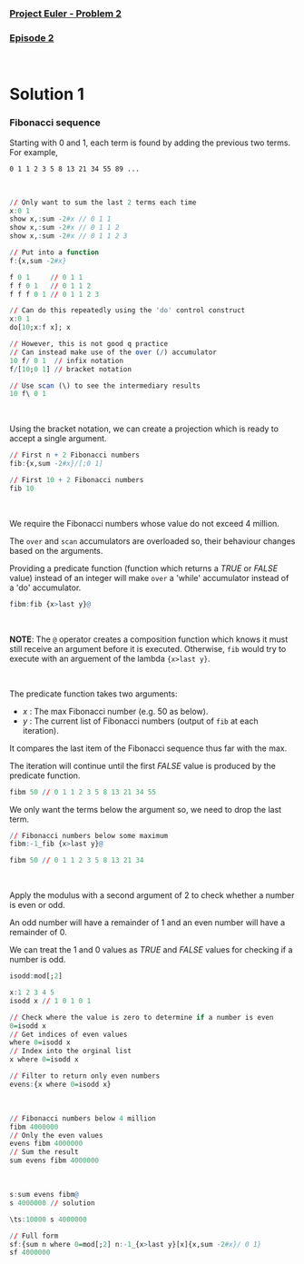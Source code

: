 ### [Project Euler - Problem 2](https://projecteuler.net/problem=2)
### [Episode 2](https://www.youtube.com/watch?v=LN3bIU2HzSQ&list=PLsQYtymvFUhhft5F6IWzwEZ60dpB6MLMt&index=2)

<br />

# Solution 1

### Fibonacci sequence
Starting with $0$ and $1$, each term is found by adding the previous two terms. For example,
```
0 1 1 2 3 5 8 13 21 34 55 89 ...
```

<br />

```q
// Only want to sum the last 2 terms each time
x:0 1
show x,:sum -2#x // 0 1 1
show x,:sum -2#x // 0 1 1 2
show x,:sum -2#x // 0 1 1 2 3

// Put into a function 
f:{x,sum -2#x}

f 0 1     // 0 1 1
f f 0 1   // 0 1 1 2
f f f 0 1 // 0 1 1 2 3

// Can do this repeatedly using the 'do' control construct
x:0 1
do[10;x:f x]; x

// However, this is not good q practice
// Can instead make use of the over (/) accumulator 
10 f/ 0 1  // infix notation
f/[10;0 1] // bracket notation

// Use scan (\) to see the intermediary results
10 f\ 0 1
```

<br />

Using the bracket notation, we can create a projection which is ready to accept a single argument.

```q
// First n + 2 Fibonacci numbers
fib:{x,sum -2#x}/[;0 1]

// First 10 + 2 Fibonacci numbers
fib 10 
```

<br />

We require the Fibonacci numbers whose value do not exceed $4$ million. 

The `over` and `scan` accumulators are overloaded so, their behaviour changes based on the arguments.

Providing a predicate function (function which returns a *TRUE* or *FALSE* value) instead of an integer will make `over` a 'while' accumulator instead of a 'do' accumulator.

```q
fibm:fib {x>last y}@ 
```

<br />

**NOTE**: The `@` operator creates a composition function which knows it must still receive an argument before it is executed. Otherwise, `fib` would try to execute with an arguement of the lambda `{x>last y}`.

<br />

The predicate function takes two arguments:
  - *x* : The max Fibonacci number (e.g. $50$ as below).
  - *y* : The current list of Fibonacci numbers (output of `fib` at each iteration).

It compares the last item of the Fibonacci sequence thus far with the max.

The iteration will continue until the first *FALSE* value is produced by the predicate function.

```q
fibm 50 // 0 1 1 2 3 5 8 13 21 34 55
```

We only want the terms below the argument so, we need to drop the last term.

```q
// Fibonacci numbers below some maximum
fibm:-1_fib {x>last y}@

fibm 50 // 0 1 1 2 3 5 8 13 21 34
```

<br />

Apply the modulus with a second argument of $2$ to check whether a number is even or odd.

An odd number will have a remainder of $1$ and an even number will have a remainder of $0$.

We can treat the $1$ and $0$ values as *TRUE* and *FALSE* values for checking if a number is odd.

```q
isodd:mod[;2]

x:1 2 3 4 5
isodd x // 1 0 1 0 1

// Check where the value is zero to determine if a number is even
0=isodd x
// Get indices of even values
where 0=isodd x
// Index into the orginal list 
x where 0=isodd x

// Filter to return only even numbers
evens:{x where 0=isodd x}
```

<br />

```q
// Fibonacci numbers below 4 million
fibm 4000000
// Only the even values
evens fibm 4000000
// Sum the result
sum evens fibm 4000000
```

<br />

```q
s:sum evens fibm@
s 4000000 // solution

\ts:10000 s 4000000

// Full form
sf:{sum n where 0=mod[;2] n:-1_{x>last y}[x]{x,sum -2#x}/ 0 1} 
sf 4000000
```
